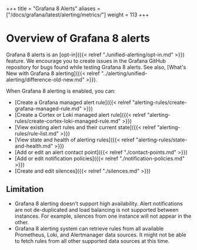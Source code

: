 +++
title = "Grafana 8 Alerts"
aliases = ["/docs/grafana/latest/alerting/metrics/"]
weight = 113
+++

# Overview of Grafana 8 alerts

Grafana 8 alerts is an [opt-in]({{< relref "./unified-alerting/opt-in.md" >}}) feature. We encourage you to create issues in the Grafana GitHub repository for bugs found while testing Grafana 8 alerts. See also, [What's New with Grafana 8 alerting]({{< relref "../alerting/unified-alerting/difference-old-new.md" >}}).

When Grafana 8 alerting is enabled, you can:

- [Create a Grafana managed alert rule]({{< relref "alerting-rules/create-grafana-managed-rule.md" >}})
- [Create a Cortex or Loki managed alert rule]({{< relref "alerting-rules/create-cortex-loki-managed-rule.md" >}})
- [View existing alert rules and their current state]({{< relref "alerting-rules/rule-list.md" >}})
- [View state and health of alerting rules]({{< relref "alerting-rules/state-and-health.md" >}})
- [Add or edit an alert contact point]({{< relref "./contact-points.md" >}})
- [Add or edit notification policies]({{< relref "./notification-policies.md" >}})
- [Create and edit silences]({{< relref "./silences.md" >}})

## Limitation

- Grafana 8 alerting doesn’t support high availability. Alert notifications are not de-duplicated and load balancing is not supported between instances. For example, silences from one instance will not appear in the other.
- Grafana 8 alerting system can retrieve rules from all available Prometheus, Loki, and Alertmanager data sources. It might not be able to fetch rules from all other supported data sources at this time.
